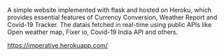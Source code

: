 A simple website implemented with flask and hosted on Heroku, which provides essential features of Currency Conversion, Weather Report and Covid-19 Tracker. The datais fetched in real-time using public APIs like Open weather
map, Fixer io, Covid-19 India API and others.

https://imperative.herokuapp.com/
